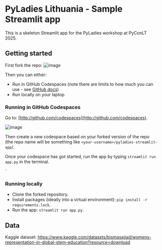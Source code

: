 # PyLadies Lithuania - Sample Streamlit app

This is a skeleton Streamlit app for the PyLadies workshop at PyConLT 2025.

## Getting started

First fork the repo:
![image](https://github.com/user-attachments/assets/2f4a0336-c7c1-48e7-84ba-b76f4e6498bd)






Then you can either:

* Run in GitHub Codespaces (note there are limits to how much you can use - see [GitHub docs](https://docs.github.com/en/billing/managing-billing-for-your-products/managing-billing-for-github-codespaces/about-billing-for-github-codespaces))
* Run locally on your laptop


### Running in GitHub Codespaces

Go to: [http://github.com/codespaces](http://github.com/codespaces).

![image](https://github.com/user-attachments/assets/fd451695-56c0-4e40-aec6-d9c3e5376a2e)


Then create a new codespace based on your forked version of the repo (the repo name will be something like `<your-username>/pyladies-streamlit-app`/.

Once your codespace has got started, run the app by typing `streamlit run app.py` in the terminal.

`
### Running locally
* Clone the forked repository.
* Install packages (ideally into a virtual environment): `pip install -r requirements.lock`.
* Run the app: `streamlit run app.py`.


## Data
Kaggle dataset: https://www.kaggle.com/datasets/bismasajjad/womens-representation-in-global-stem-education?resource=download

